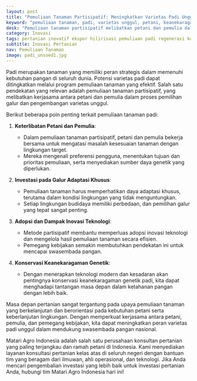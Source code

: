 ```yaml
---
layout: post
title: "Pemuliaan Tanaman Partisipatif: Meningkatkan Varietas Padi Unggul untuk Swasembada Pangan"
keyword: "pemuliaan tanaman, padi, varietas unggul, petani, keanekaragaman genetik, Pertanian Modern, PT Matari Agro Indonesia"
desk: "Pemuliaan tanaman partisipatif melibatkan petani dan pemulia dalam mengembangkan varietas padi unggul. Artikel ini membahas pentingnya keterlibatan petani, investasi pada galur adaptasi khusus, adopsi inovasi teknologi, dan konservasi keanekaragaman genetik dalam mendukung swasembada pangan"
category: Inovasi
tags: pertanian inovatif ekspor hilirisasi pemuliaan padi regenerasi konsultan ketahanan pangan
subtitle: Inovasi Pertanian
nav: Pemuliaan Tanaman
image: padi_unsoed1.jpg
---
```


Padi merupakan tanaman yang memiliki peran strategis dalam memenuhi kebutuhan pangan di seluruh dunia. Potensi varietas padi dapat ditingkatkan melalui program pemuliaan tanaman yang efektif. Salah satu pendekatan yang relevan adalah pemuliaan tanaman partisipatif, yang melibatkan kerjasama antara petani dan pemulia dalam proses pemilihan galur dan pengembangan varietas unggul.

Berikut beberapa poin penting terkait pemuliaan tanaman padi:

1. **Keterlibatan Petani dan Pemulia**:
   - Dalam pemuliaan tanaman partisipatif, petani dan pemulia bekerja bersama untuk mengatasi masalah kesesuaian tanaman dengan lingkungan target.
   - Mereka mengenali preferensi pengguna, menentukan tujuan dan prioritas pemuliaan, serta menyediakan sumber daya genetik yang diperlukan.

2. **Investasi pada Galur Adaptasi Khusus**:
   - Pemuliaan tanaman harus memperhatikan daya adaptasi khusus, terutama dalam kondisi lingkungan yang tidak menguntungkan.
   - Setiap lingkungan budidaya memiliki perbedaan, dan pemilihan galur yang tepat sangat penting.

3. **Adopsi dan Dampak Inovasi Teknologi**:
   - Metode partisipatif membantu memperluas adopsi inovasi teknologi dan mengelola hasil pemuliaan tanaman secara efisien.
   - Pemegang kebijakan semakin membutuhkan pendekatan ini untuk mencapai swasembada pangan.

4. **Konservasi Keanekaragaman Genetik**:
   - Dengan menerapkan teknologi modern dan kesadaran akan pentingnya konservasi keanekaragaman genetik padi, kita dapat menghadapi tantangan masa depan dalam ketahanan pangan dengan lebih baik.

Masa depan pertanian sangat tergantung pada upaya pemuliaan tanaman yang berkelanjutan dan berorientasi pada kebutuhan petani serta keberlanjutan lingkungan. Dengan memperkuat kerjasama antara petani, pemulia, dan pemegang kebijakan, kita dapat meningkatkan peran varietas padi unggul dalam mendukung swasembada pangan nasional.

Matari Agro Indonesia adalah salah satu perusahaan konsultan pertanian yang paling terjangkau dan ramah petani di Indonesia. Kami menyediakan layanan konsultasi pertanian kelas atas di seluruh negeri dengan bantuan tim yang beragam dari ilmuwan, ahli operasional, dan teknologi. Jika Anda mencari pengembalian investasi yang lebih baik untuk investasi pertanian Anda, hubungi tim Matari Agro Indonesia hari ini!
